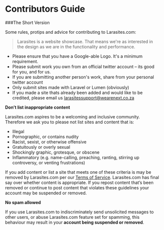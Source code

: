 # Contributors Guide

###The Short Version

Some rules, protips and advice for contributing to Larasites.com:

> Larasites is a website showcase. That means we're as interested in the design as we are in the functionality and performance.

- Please ensure that you have a Google-able Logo. It's a minimum requirement. 
- Please submit work you own from an official twitter account – its good for you, and for us. 
- If you are submitting another person's work, share from your personal twitter account  
- Only submit sites made with Laravel or Lumen (obviously)
- If you made a site thats already been added and would like to be credited, please email us larasitessupport@wearenext.co.za

**Don’t list inappropriate content**

Larasites.com aspires to be a welcoming and inclusive community. Therefore we ask you to please not list sites and content that is:

* Illegal
* Pornographic, or contains nudity
* Racist, sexist, or otherwise offensive
* Gratuitously or overly sexual
* Shockingly graphic, grotesque, or obscene
* Inflammatory (e.g. name-calling, preaching, ranting, stirring up controversy, or venting frustrations)

If you add content or list a site that meets one of these criteria is may be removed by Larasites.com per our [Terms of Service](terms-of-service.html). Larasites.com has final say over whether content is appropriate. If you repost content that’s been removed or continue to post content that violates these guidelines your account may be suspended or removed.

**No spam allowed**

If you use Larasites.com to indiscriminately send unsolicited messages to other users, or abuse Larasites.com feature set for spamming, this behaviour may result in your **account being suspended or removed**.

